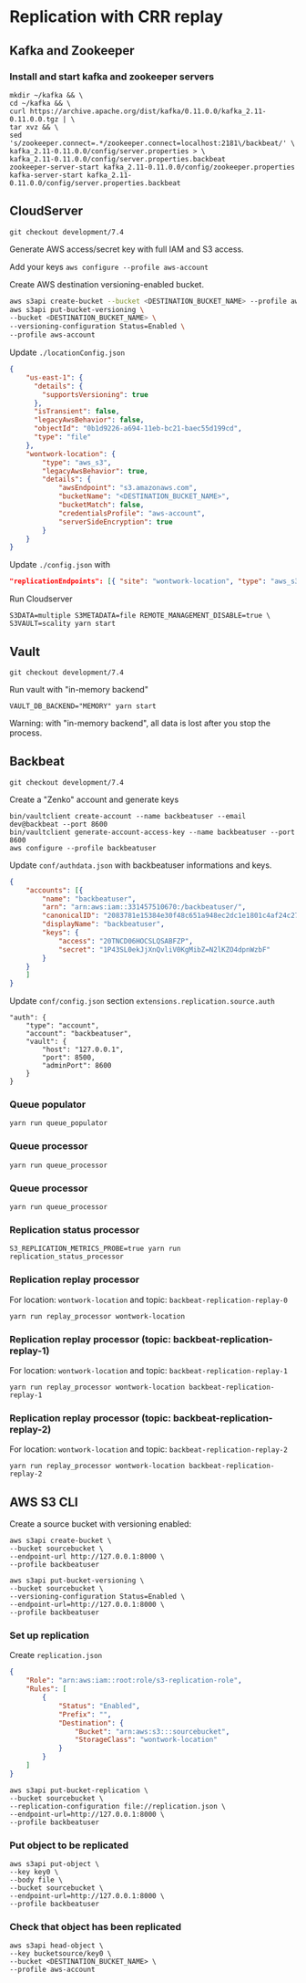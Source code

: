 # Replication with CRR replay

## Kafka and Zookeeper

### Install and start kafka and zookeeper servers

```
mkdir ~/kafka && \
cd ~/kafka && \
curl https://archive.apache.org/dist/kafka/0.11.0.0/kafka_2.11-0.11.0.0.tgz | \
tar xvz && \
sed 's/zookeeper.connect=.*/zookeeper.connect=localhost:2181\/backbeat/' \
kafka_2.11-0.11.0.0/config/server.properties > \
kafka_2.11-0.11.0.0/config/server.properties.backbeat
zookeeper-server-start kafka_2.11-0.11.0.0/config/zookeeper.properties
kafka-server-start kafka_2.11-0.11.0.0/config/server.properties.backbeat
```

## CloudServer

```
git checkout development/7.4
```

Generate AWS access/secret key with full IAM and S3 access.

Add your keys `aws configure --profile aws-account`

Create AWS destination versioning-enabled bucket.

```sh
aws s3api create-bucket --bucket <DESTINATION_BUCKET_NAME> --profile aws-account
aws s3api put-bucket-versioning \
--bucket <DESTINATION_BUCKET_NAME> \
--versioning-configuration Status=Enabled \
--profile aws-account
```

Update `./locationConfig.json`

```json
{
    "us-east-1": {
      "details": {
        "supportsVersioning": true
      },
      "isTransient": false,
      "legacyAwsBehavior": false,
      "objectId": "0b1d9226-a694-11eb-bc21-baec55d199cd",
      "type": "file"
    },
    "wontwork-location": {
        "type": "aws_s3",
        "legacyAwsBehavior": true,
        "details": {
            "awsEndpoint": "s3.amazonaws.com",
            "bucketName": "<DESTINATION_BUCKET_NAME>",
            "bucketMatch": false,
            "credentialsProfile": "aws-account",
            "serverSideEncryption": true
        }
    }
}
```

Update `./config.json` with

```json
"replicationEndpoints": [{ "site": "wontwork-location", "type": "aws_s3" }],
```

Run Cloudserver

```
S3DATA=multiple S3METADATA=file REMOTE_MANAGEMENT_DISABLE=true \
S3VAULT=scality yarn start
```

## Vault

```
git checkout development/7.4
```

Run vault with "in-memory backend"

```
VAULT_DB_BACKEND="MEMORY" yarn start
```

Warning: with "in-memory backend", all data is lost after you stop the process.

## Backbeat

```
git checkout development/7.4
```

Create a "Zenko" account and generate keys

```
bin/vaultclient create-account --name backbeatuser --email dev@backbeat --port 8600
bin/vaultclient generate-account-access-key --name backbeatuser --port 8600
aws configure --profile backbeatuser
```

Update `conf/authdata.json` with backbeatuser informations and keys.

```json
{
    "accounts": [{
        "name": "backbeatuser",
        "arn": "arn:aws:iam::331457510670:/backbeatuser/",
        "canonicalID": "2083781e15384e30f48c651a948ec2dc1e1801c4af24c2750a166823e28ca570",
        "displayName": "backbeatuser",
        "keys": {
            "access": "20TNCD06HOCSLQSABFZP",
            "secret": "1P43SL0ekJjXnQvliV0KgMibZ=N2lKZO4dpnWzbF"
        }
    }
    ]
}
```

Update `conf/config.json` section `extensions.replication.source.auth`

```
"auth": {
    "type": "account",
    "account": "backbeatuser",
    "vault": {
        "host": "127.0.0.1",
        "port": 8500,
        "adminPort": 8600
    }
}
```

### Queue populator

```
yarn run queue_populator
```

### Queue processor

```
yarn run queue_processor
```

### Queue processor

```
yarn run queue_processor
```

### Replication status processor

```
S3_REPLICATION_METRICS_PROBE=true yarn run replication_status_processor
```

### Replication replay processor

For location: `wontwork-location` and topic: `backbeat-replication-replay-0`

```
yarn run replay_processor wontwork-location
```

### Replication replay processor (topic: backbeat-replication-replay-1)

For location: `wontwork-location` and topic: `backbeat-replication-replay-1`

```
yarn run replay_processor wontwork-location backbeat-replication-replay-1
```

### Replication replay processor (topic: backbeat-replication-replay-2)

For location: `wontwork-location` and topic: `backbeat-replication-replay-2`

```
yarn run replay_processor wontwork-location backbeat-replication-replay-2
```

## AWS S3 CLI

Create a source bucket with versioning enabled:

```
aws s3api create-bucket \
--bucket sourcebucket \
--endpoint-url http://127.0.0.1:8000 \
--profile backbeatuser
```

```
aws s3api put-bucket-versioning \
--bucket sourcebucket \
--versioning-configuration Status=Enabled \
--endpoint-url=http://127.0.0.1:8000 \
--profile backbeatuser
```

### Set up replication

Create `replication.json`

```json
{
    "Role": "arn:aws:iam::root:role/s3-replication-role",
    "Rules": [
        {
            "Status": "Enabled",
            "Prefix": "",
            "Destination": {
                "Bucket": "arn:aws:s3:::sourcebucket",
                "StorageClass": "wontwork-location"
            }
        }
    ]
}
```

```
aws s3api put-bucket-replication \
--bucket sourcebucket \
--replication-configuration file://replication.json \
--endpoint-url=http://127.0.0.1:8000 \
--profile backbeatuser
```

### Put object to be replicated

```
aws s3api put-object \
--key key0 \
--body file \
--bucket sourcebucket \
--endpoint-url=http://127.0.0.1:8000 \
--profile backbeatuser
```

### Check that object has been replicated

```
aws s3api head-object \
--key bucketsource/key0 \
--bucket <DESTINATION_BUCKET_NAME> \
--profile aws-account
```
